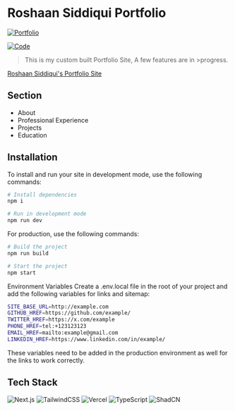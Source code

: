 # Roshaan Siddiqui Portfolio


[![Portfolio](https://img.shields.io/badge/Portfolio-Roshaan%20Siddiqui-blue)](https://roshfire.com)

[![Code](https://img.shields.io/badge/Source%20Code-v1%20-blue)](https://github.com/rosh2004/portfolio)

>This is my custom built Portfolio Site, A few features are in >progress.

[Roshaan Siddiqui's Portfolio Site](https://roshfire.com)

<!-- ## Preview -->

<!-- ![Portfolio Screenshot](https://example.com/screenshot.png) -->

## Section

- About
- Professional Experience
- Projects
- Education

## Installation

To install and run your site in development mode, use the following commands:

```bash
# Install dependencies
npm i

# Run in development mode
npm run dev
```

For production, use the following commands:
```bash
# Build the project
npm run build

# Start the project
npm start
```

Environment Variables
Create a .env.local file in the root of your project and add the following variables for links and sitemap:

```bash
SITE_BASE_URL=http://example.com
GITHUB_HREF=https://github.com/example/
TWITTER_HREF=https://x.com/example
PHONE_HREF=tel:+123123123
EMAIL_HREF=mailto:example@gmail.com
LINKEDIN_HREF=https://www.linkedin.com/in/example/
```

These variables need to be added in the production environment as well for the links to work correctly.

## Tech Stack

![Next.js](https://img.shields.io/badge/Next.js-black?logo=next.js&logoColor=white)
![TailwindCSS](https://img.shields.io/badge/TailwindCSS-38B2AC?logo=tailwind-css&logoColor=white)
![Vercel](https://img.shields.io/badge/Vercel-black?logo=vercel&logoColor=white)
![TypeScript](https://img.shields.io/badge/TypeScript-007ACC?logo=typescript&logoColor=white)
![ShadCN](https://img.shields.io/badge/ShadCN-000000?logo=shadcn&logoColor=white)
